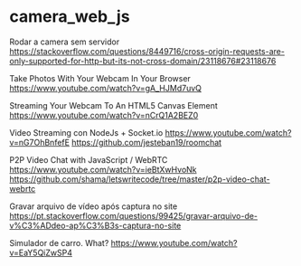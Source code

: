 # camera_web_js

Rodar a camera sem servidor
https://stackoverflow.com/questions/8449716/cross-origin-requests-are-only-supported-for-http-but-its-not-cross-domain/23118676#23118676 

Take Photos With Your Webcam In Your Browser
https://www.youtube.com/watch?v=gA_HJMd7uvQ

Streaming Your Webcam To An HTML5 Canvas Element
https://www.youtube.com/watch?v=nCrQ1A2BEZ0

Video Streaming con NodeJs + Socket.io
https://www.youtube.com/watch?v=nG7OhBnfefE
https://github.com/jesteban19/roomchat

P2P Video Chat with JavaScript / WebRTC
https://www.youtube.com/watch?v=ieBtXwHvoNk
https://github.com/shama/letswritecode/tree/master/p2p-video-chat-webrtc

Gravar arquivo de vídeo após captura no site
https://pt.stackoverflow.com/questions/99425/gravar-arquivo-de-v%C3%ADdeo-ap%C3%B3s-captura-no-site

Simulador de carro. What?
https://www.youtube.com/watch?v=EaY5QiZwSP4